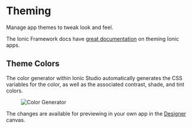 # Theming

Manage app themes to tweak look and feel.

The Ionic Framework docs have [great documentation](/theming/basics) on theming Ionic apps.

## Theme Colors

The color generator within Ionic Studio automatically generates the CSS variables for the color, as well as the associated contrast, shade, and tint colors.

<figure>
  <img alt="Color Generator" src="/img/studio/2/ss-theme.png" />
</figure>

The changes are available for previewing in your own app in the [Designer](designer.md) canvas.